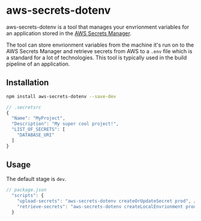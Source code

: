 # aws-secrets-dotenv

aws-secrets-dotenv is a tool that manages your envrionment variables for an application stored in the [AWS Secrets Manager](https://aws.amazon.com/secrets-manager/).

The tool can store envrionment variables from the machine it's run on to the AWS Secrets Manager and retrieve secrets from AWS to a `.env` file which is a standard for a lot of technologies.
This tool is typically used in the build pipeline of an application.

## Installation

```sh
npm install aws-secrets-dotenv --save-dev
```
```js
// .secretsrc
{
  "Name": "MyProject",
  "Description": "My super cool project!",
  "LIST_OF_SECRETS": [
    "DATABASE_URI"
  ]
}
````

## Usage
The default stage is `dev`.
```js
// package.json
  "scripts": {
    "upload-secrets": "aws-secrets-dotenv createOrUpdateSecret prod", // Store the environment variables of this machine to AWS Secrets Manager for prod environment.
    "retrieve-secrets": "aws-secrets-dotenv createLocalEnvrionment prod" // Retrieve the environment variables from AWS Secrets Manager prod envrionment to a .env file in the root folder.
  }
````


